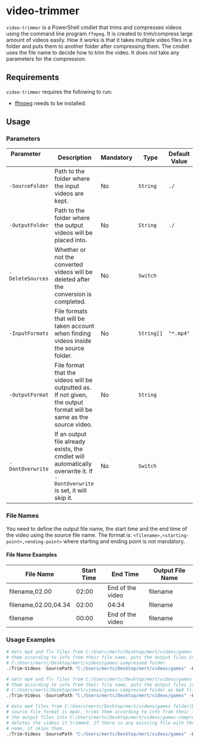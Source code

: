 # video-trimmer

```video-trimmer``` is a PowerShell cmdlet that trims and compresses videos using the command line program ```ffmpeg```. It is created to trim/compress large amount of videos easily. How it works is that it takes multiple video files in a folder and puts them to another folder after compressing them. The cmdlet uses the file name to decide how to trim the video. It does not take any parameters for the compression.

## Requirements

```video-trimmer``` requires the following to run:

- [ffmpeg](https://github.com/FFmpeg/FFmpeg) needs to be installed.

## Usage

### Parameters

| Parameter &nbsp; &nbsp; &nbsp; &nbsp; &nbsp; &nbsp; &nbsp; &nbsp; &nbsp; | Description                                                                                                                    | Mandatory | Type           | Default Value   |
|------------------------------|--------------------------------------------------------------------------------------------------------------------------------|-----------|----------------|-----------------|
| ```-SourceFolder```          | Path to the folder where the input videos are kept.                                                                            | No        | ```String```   | ```./```        |
| ```-OutputFolder```          | Path to the folder where the output videos will be placed into.                                                                | No        | ```String```   | ```./```        |
| ```-DeleteSources```         | Whether or not the converted videos will be deleted after the conversion is completed.                                         | No        | ```Switch```   |                 |
| ```-InputFormats```          | File formats that will be taken account when finding videos inside the source folder.                                          | No        | ```String[]``` | ```"*.mp4"```   |
| ```-OutputFormat```          | File format that the videos will be outputted as. If not given, the output format will be same as the source video.            | No        | ```String```   |                 |
| ```-DontOverwrite```         | If an output file already exists, the cmdlet will automatically overwrite it. If ```-DontOverwrite``` is set, it will skip it. | No        | ```Switch```   |                 |

### File Names

You need to define the output file name, the start time and the end time of the video using the source file name. The format is: ```<filename>,<starting-point>,<ending-point>``` where starting and ending point is not mandatory.

#### File Name Examples

| File Name            | Start Time | End Time         | Output File Name |
|----------------------|------------|------------------|------------------|
| filename,02.00       | 02:00      | End of the video | filename         |
| filename,02.00,04.34 | 02:00      | 04:34            | filename         |
| filename             | 00:00      | End of the video | filename         |

### Usage Examples

```powershell
# Gets mp4 and flv files from C:/Users/mertc/Desktop/mert/videos/games folder, trims 
# them according to info from their file name, puts the output files into 
# C:/Users/mertc/Desktop/mert/videos/games-compressed folder.
./Trim-Videos -SourcePath "C:/Users/mertc/Desktop/mert/videos/games" -OutputPath "C:/Users/mertc/Desktop/mert/videos/games-compressed" -InputFormats "*.mp4", "*.flv"

# Gets mp4 and flv files from C:/Users/mertc/Desktop/mert/videos/games folder, trims 
# them according to info from their file name, puts the output files into 
# C:/Users/mertc/Desktop/mert/videos/games-compressed folder as mp4 file format.
./Trim-Videos -SourcePath "C:/Users/mertc/Desktop/mert/videos/games" -OutputPath "C:/Users/mertc/Desktop/mert/videos/games-compressed" -InputFormats "*.mp4", "*.flv" -OutputFormat ".mp4"

# Gets mp4 files from C:/Users/mertc/Desktop/mert/videos/games folder(because default 
# source file format is mp4), trims them according to info from their file name, puts 
# the output files into C:/Users/mertc/Desktop/mert/videos/games-compressed folder and
# deletes the videos it trimmed. If there is any existing file with the output file
# name, it skips them.
./Trim-Videos -SourcePath "C:/Users/mertc/Desktop/mert/videos/games" -OutputPath "C:/Users/mertc/Desktop/mert/videos/games-compressed" -DeleteSources -DontOverwrite
```
